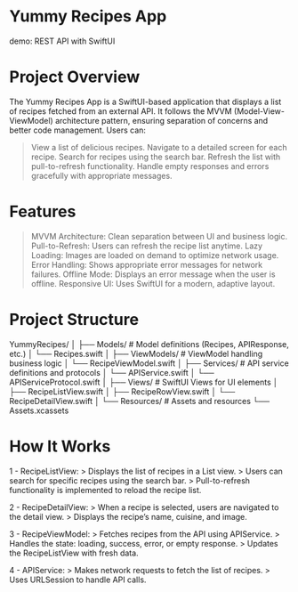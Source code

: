 # Yummy Recipes App
demo: REST API with SwiftUI


# Project Overview
The Yummy Recipes App is a SwiftUI-based application that displays a list of recipes fetched from an external API. It follows the MVVM (Model-View-ViewModel) architecture pattern, ensuring separation of concerns and better code management. Users can:

> View a list of delicious recipes.
> Navigate to a detailed screen for each recipe.
> Search for recipes using the search bar.
> Refresh the list with pull-to-refresh functionality.
> Handle empty responses and errors gracefully with appropriate messages.



# Features
> MVVM Architecture: Clean separation between UI and business logic.
> Pull-to-Refresh: Users can refresh the recipe list anytime.
> Lazy Loading: Images are loaded on demand to optimize network usage.
> Error Handling: Shows appropriate error messages for network failures.
> Offline Mode: Displays an error message when the user is offline.
> Responsive UI: Uses SwiftUI for a modern, adaptive layout.



# Project Structure
YummyRecipes/
│
├── Models/                     # Model definitions (Recipes, APIResponse, etc.)
│   └── Recipes.swift
│
├── ViewModels/                 # ViewModel handling business logic
│   └── RecipeViewModel.swift
│
├── Services/                   # API service definitions and protocols
│   └── APIService.swift
│   └── APIServiceProtocol.swift
│
├── Views/                      # SwiftUI Views for UI elements
│   ├── RecipeListView.swift
│   ├── RecipeRowView.swift
│   └── RecipeDetailView.swift
│
└── Resources/                  # Assets and resources
    └── Assets.xcassets


# How It Works
1 - RecipeListView:
    > Displays the list of recipes in a List view.
    > Users can search for specific recipes using the search bar.
    > Pull-to-refresh functionality is implemented to reload the recipe list.

2 - RecipeDetailView:
    > When a recipe is selected, users are navigated to the detail view.
    > Displays the recipe’s name, cuisine, and image.

3 - RecipeViewModel:
    > Fetches recipes from the API using APIService.
    > Handles the state: loading, success, error, or empty response.
    > Updates the RecipeListView with fresh data.

4 - APIService:
    > Makes network requests to fetch the list of recipes.
    > Uses URLSession to handle API calls.
